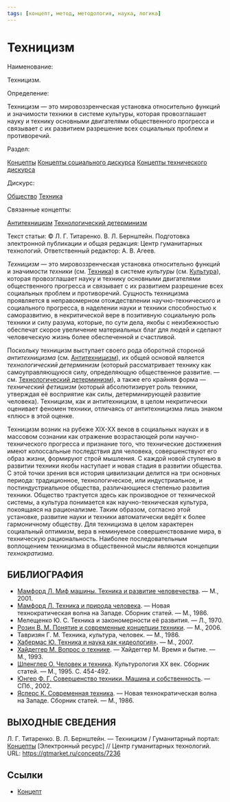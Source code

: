 ```yaml
---
tags: [концепт, метод, методология, наука, логика]
---
```

# Техницизм

Наименование:

Техницизм.

Определение:

Техницизм — это мировоззренческая установка относительно функций и значимости техники в системе культуры, которая провозглашает науку и технику основными двигателями общественного прогресса и связывает с их развитием разрешение всех социальных проблем и противоречий.

Раздел:

[Концепты](https://gtmarket.ru/concepts/)  [Концепты социального дискурса](https://gtmarket.ru/concepts/social-concepts) [Концепты технического дискурса](https://gtmarket.ru/concepts/technical-concepts)

Дискурс:

[Общество](https://gtmarket.ru/concepts/6866) [Техника](https://gtmarket.ru/concepts/6877)

Связанные концепты:

[Антитехницизм](https://gtmarket.ru/concepts/7235) [Технологический детерминизм](https://gtmarket.ru/concepts/7234)

Текст статьи: © Л. Г. Титаренко. В. Л. Бернштейн. Подготовка электронной публикации и общая редакция: Центр гуманитарных технологий. Ответственный редактор: А. В. Агеев.

_Техницизм_ — это мировоззренческая установка относительно функций и значимости _техники_ (см. [Техника](https://gtmarket.ru/concepts/6877)) в системе _культуры_ (см. [Культура](https://gtmarket.ru/concepts/6859)), которая провозглашает науку и технику основными двигателями общественного прогресса и связывает с их развитием разрешение всех социальных проблем и противоречий. Сущность техницизма проявляется в неправомерном отождествлении научно-технического и социального прогресса, в наделении науки и техники способностью к саморазвитию, в некритической вере в позитивную социальную роль техники и силу разума, которые, по сути дела, якобы с неизбежностью обеспечат скорое увеличение материальных благ для людей и сделают человеческую жизнь более обеспеченной и счастливой.

Поскольку техницизм выступает своего рода оборотной стороной _антитехницизма_ (см. [Антитехницизм](https://gtmarket.ru/concepts/7235)), их общей основой является _технологический детерминизм_ (который рассматривает технику как самоуправляющуюся силу, определяющую общественное развитие. — см. [Технологический детерминизм](https://gtmarket.ru/concepts/7234)), а также его крайняя форма — _технический фетишизм_ (который абсолютизирует роль техники, утверждая её восприятие как силы, детерминирующей развитие человека). Техницизм, как и антитехницизм, в целом некритически оценивает феномен техники, отличаясь от антитехницизма лишь знаком «плюс» в этой оценке.

Техницизм возник на рубеже XIX-XX веков в социальных науках и в массовом сознании как отражение возрастающей роли научно-технического прогресса и признание того, что технические достижения имеют колоссальные последствия для человека, совершенствуют его образ жизни, формируют строй мышления. С каждой новой ступенью в развитии техники якобы наступает и новая стадия в развитии общества. С этой точки зрения вся история цивилизации делится на три основных периода: традиционное, технологическое, или индустриальное, и постиндустриальное общества, различающиеся степенью развития техники. Общество трактуется здесь как производное от технической системы, а культура понимается как научно-техническая культура, покоящаяся на рационализме. Таким образом, согласно этой установке, развитие науки и техники автоматически ведёт к более гармоничному обществу. Для техницизма в целом характерен социальный оптимизм, вера в неминуемое совершенствование мира, в техническую рациональность. Наиболее последовательным воплощением техницизма в общественной мысли являются концепции _технократизма_.

## БИБЛИОГРАФИЯ

- [Мамфорд Л. Миф машины. Техника и развитие человечества](https://gtmarket.ru/library/basis/3115). — М., 2001.
- [Мамфорд Л. Техника и природа человека](https://gtmarket.ru/library/articles/3130). — Новая технократическая волна на Западе. Сборник статей. — М., 1986.
- Мелещенко Ю. С. Техника и закономерности её развития. — Л., 1970.
- [Розин В. М. Понятие и современные концепции техники](https://gtmarket.ru/library/basis/5612). — М., 2006.
- Тавризян Г. М. Техника, культура, человек. — М., 1986.
- [Хабермас Ю. Техника и наука как «идеология»](https://gtmarket.ru/library/articles/6261). — М., 2007.
- [Хайдеггер М. Вопрос о технике](https://gtmarket.ru/library/articles/5565). — Хайдеггер М. Время и бытие. — М., 1993.
- [Шпенглер О. Человек и техника](https://gtmarket.ru/library/articles/3131). Культурология XX век. Сборник статей. — М., 1995. С. 454-492.
- [Юнгер Ф. Г. Совершенство техники. Машина и собственность](https://gtmarket.ru/library/basis/3152). — СПб., 2002.
- [Ясперс К. Современная техника](https://gtmarket.ru/concepts/6877). — Новая технократическая волна на Западе. Сборник статей. — М., 1986.

## ВЫХОДНЫЕ СВЕДЕНИЯ

Л. Г. Титаренко. В. Л. Бернштейн. — Техницизм / Гуманитарный портал: [Концепты](https://gtmarket.ru/concepts/) [Электронный ресурс] // Центр гуманитарных технологий. URL: <https://gtmarket.ru/concepts/7236>

## Ссылки

- [Концепт](Концепт.md)

